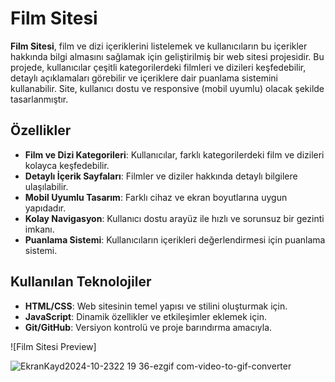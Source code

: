 # Film Sitesi

**Film Sitesi**, film ve dizi içeriklerini listelemek ve kullanıcıların bu içerikler hakkında bilgi almasını sağlamak için geliştirilmiş bir web sitesi projesidir. Bu projede, kullanıcılar çeşitli kategorilerdeki filmleri ve dizileri keşfedebilir, detaylı açıklamaları görebilir ve içeriklere dair puanlama sistemini kullanabilir. Site, kullanıcı dostu ve responsive (mobil uyumlu) olacak şekilde tasarlanmıştır.



## Özellikler
- **Film ve Dizi Kategorileri**: Kullanıcılar, farklı kategorilerdeki film ve dizileri kolayca keşfedebilir.
- **Detaylı İçerik Sayfaları**: Filmler ve diziler hakkında detaylı bilgilere ulaşılabilir.
- **Mobil Uyumlu Tasarım**: Farklı cihaz ve ekran boyutlarına uygun yapıdadır.
- **Kolay Navigasyon**: Kullanıcı dostu arayüz ile hızlı ve sorunsuz bir gezinti imkanı.
- **Puanlama Sistemi**: Kullanıcıların içerikleri değerlendirmesi için puanlama sistemi.

## Kullanılan Teknolojiler
- **HTML/CSS**: Web sitesinin temel yapısı ve stilini oluşturmak için.
- **JavaScript**: Dinamik özellikler ve etkileşimler eklemek için.
- **Git/GitHub**: Versiyon kontrolü ve proje barındırma amacıyla.

![Film Sitesi Preview]

![EkranKayd2024-10-2322 19 36-ezgif com-video-to-gif-converter](https://github.com/user-attachments/assets/aae19c17-601c-4931-bf4c-3b3fc0483342)


